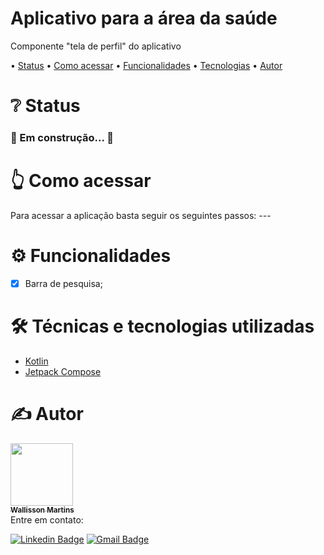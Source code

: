 <h1 align="left">Aplicativo para a área da saúde</h1>
<p align="left">Componente "tela de perfil" do aplicativo</p>

<p align="left"> •
 <a href="#status">Status</a> •
 <a href="#acessar">Como acessar</a> • 
 <a href="#funcionalidades">Funcionalidades</a> • 
 <a href="#tecnologias">Tecnologias</a> • 
 <a href="#autor">Autor</a>
</p>

<h1 align="left" id="status">❔ Status</h1>

<h3 align="left"> 
  🚧 Em construção... 🚧
</h3>

<h1 align="left" id="acessar">👆 Como acessar</h1>
Para acessar a aplicação basta seguir os seguintes passos: ---

<h1 align="left" id="funcionalidades">⚙️ Funcionalidades</h1>

- [x] Barra de pesquisa;

<h1 align="left" id="tecnologias">🛠️ Técnicas e tecnologias utilizadas</h1>

- [Kotlin](https://developer.android.com/courses/android-basics-kotlin/course?hl=pt)
- [Jetpack Compose](https://developer.android.com/jetpack/compose/documentation?hl=pt)

<h1 align="left" id="autor">✍️ Autor</h1>
<a href="https://github.com/wallissonmart">
 <img src="https://avatars.githubusercontent.com/u/93344198?s=400&u=efc1c28e0cfb7b7e29bdf3ac50a79d0ddcf8b467&v=4" width="100px;" alt=""/>
 <br/>
 <sub><b>Wallisson Martins</b></sub></a>
<br/>
Entre em contato:

[![Linkedin Badge](https://img.shields.io/badge/-Wallisson-blue?style=flat-square&logo=Linkedin&logoColor=white&link=https://www.linkedin.com/in/wallisson-martins-/)](https://www.linkedin.com/in/wallisson-martins-/) 
[![Gmail Badge](https://img.shields.io/badge/-wallissonmartins37@gmail.com-c14438?style=flat-square&logo=Gmail&logoColor=white&link=mailto:wallissonmartins37@gmail.com)](mailto:wallissonmartins37@gmail.com)

